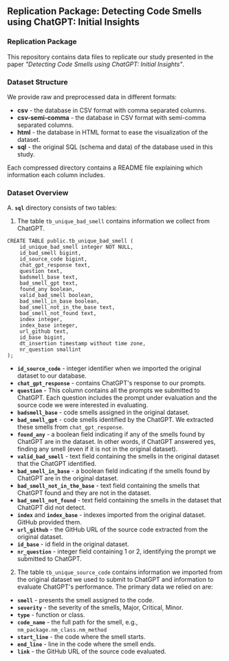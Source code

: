 ## Replication Package: Detecting Code Smells using ChatGPT: Initial Insights


### Replication Package

This repository contains data files to replicate our study presented in the paper *"Detecting Code Smells using ChatGPT: Initial Insights"*.

### Dataset Structure

We provide raw and preprocessed data in different formats: 

* **csv** - the database in CSV format with comma separated columns.
* **csv-semi-comma** - the database in CSV format with semi-comma separated columns.
* **html** - the database in HTML format to ease the visualization of the dataset. 
* **sql** - the original SQL (schema and data) of the database used in this study.

Each compressed directory contains a README file explaining which information each column includes. 

### Dataset Overview

A. **`sql`** directory consists of two tables: 

1. The table `tb_unique_bad_smell` contains information we collect from ChatGPT.  

```sql=
CREATE TABLE public.tb_unique_bad_smell (
    id_unique_bad_smell integer NOT NULL,
    id_bad_smell bigint,
    id_source_code bigint,
    chat_gpt_response text,
    question text,
    badsmell_base text,
    bad_smell_gpt text,
    found_any boolean,
    valid_bad_smell boolean,
    bad_smell_in_base boolean,
    bad_smell_not_in_the_base text,
    bad_smell_not_found text,
    index integer,
    index_base integer,
    url_github text,
    id_base bigint,
    dt_insertion timestamp without time zone,
    nr_question smallint
);
```

* **`id_source_code`** - integer identifier when we imported the original dataset to our database.
* **`chat_gpt_response`** - contains ChatGPT's response to our prompts. 
* **`question`** - This column contains all the prompts we submitted to ChatGPT. Each question includes the prompt under evaluation and the source code we were interested in evaluating.
* **`badsmell_base`** - code smells assigned in the original dataset. 
* **`bad_smell_gpt`** - code smells identified by the ChatGPT. We extracted these smells from `chat_gpt_response`.
* **`found_any`** - a boolean field indicating if any of the smells found by ChatGPT are in the dataset. In other words, if ChatGPT answered yes, finding any smell (even if it is not in the original dataset).
* **`valid_bad_smell`** - text field containing the smells in the original dataset that the ChatGPT identified.
* **`bad_smell_in_base`** - a boolean field indicating if the smells found by ChatGPT are in the original dataset.
* **`bad_smell_not_in_the_base`** - text field containing the smells that ChatGPT found and they are not in the dataset. 
* **`bad_smell_not_found`** - text field containing the smells in the dataset that ChatGPT did not detect.
* **`index`** and **`index_base`** - indexes imported from the original dataset. GitHub provided them.
* **`url_github`** - the GitHub URL of the source code extracted from the original dataset. 
* **`id_base`** - id field in the original dataset.
* **`nr_question`** - integer field containing 1 or 2, identifying the prompt we submitted to ChatGPT. 


2. The table `tb_unique_source_code` contains information we imported from the original dataset we used to submit to ChatGPT and information to evaluate ChatGPT's performance. The primary data we relied on are:


* **`smell`** - presents the smell assigned to the code.
* **`severity`** - the severity of the smells, Major, Critical, Minor. 
* **`type`** - function or class.
* **`code_name`** - the full path for the smell, e.g., `nm_package.nm_class.nm_method`
* **`start_line`** - the code where the smell starts.
* **`end_line`** - line in the code where the smell ends.
* **`link`** - the GitHub URL of the source code evaluated.


